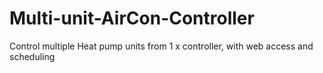 # Multi-unit-AirCon-Controller
Control multiple Heat pump units from 1 x controller, with web access and scheduling
